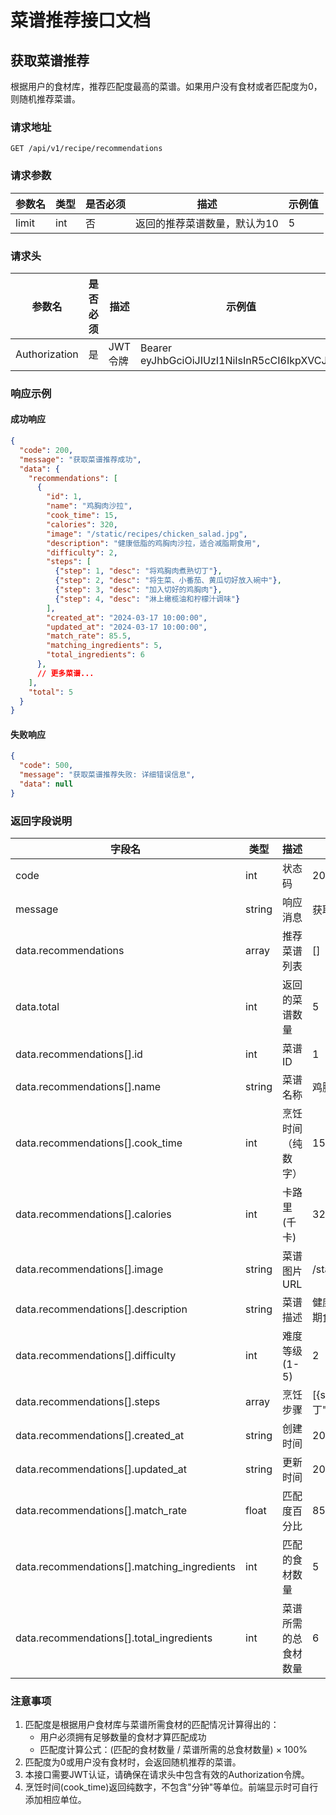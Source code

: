 # 菜谱推荐接口文档

## 获取菜谱推荐

根据用户的食材库，推荐匹配度最高的菜谱。如果用户没有食材或者匹配度为0，则随机推荐菜谱。

### 请求地址

```
GET /api/v1/recipe/recommendations
```

### 请求参数

| 参数名 | 类型 | 是否必须 | 描述 | 示例值 |
|-------|------|---------|------|-------|
| limit | int | 否 | 返回的推荐菜谱数量，默认为10 | 5 |

### 请求头

| 参数名 | 是否必须 | 描述 | 示例值 |
|-------|---------|------|-------|
| Authorization | 是 | JWT令牌 | Bearer eyJhbGciOiJIUzI1NiIsInR5cCI6IkpXVCJ9... |

### 响应示例

#### 成功响应

```json
{
  "code": 200,
  "message": "获取菜谱推荐成功",
  "data": {
    "recommendations": [
      {
        "id": 1,
        "name": "鸡胸肉沙拉",
        "cook_time": 15,
        "calories": 320,
        "image": "/static/recipes/chicken_salad.jpg",
        "description": "健康低脂的鸡胸肉沙拉，适合减脂期食用",
        "difficulty": 2,
        "steps": [
          {"step": 1, "desc": "将鸡胸肉煮熟切丁"},
          {"step": 2, "desc": "将生菜、小番茄、黄瓜切好放入碗中"},
          {"step": 3, "desc": "加入切好的鸡胸肉"},
          {"step": 4, "desc": "淋上橄榄油和柠檬汁调味"}
        ],
        "created_at": "2024-03-17 10:00:00",
        "updated_at": "2024-03-17 10:00:00",
        "match_rate": 85.5,
        "matching_ingredients": 5,
        "total_ingredients": 6
      },
      // 更多菜谱...
    ],
    "total": 5
  }
}
```

#### 失败响应

```json
{
  "code": 500,
  "message": "获取菜谱推荐失败: 详细错误信息",
  "data": null
}
```

### 返回字段说明

| 字段名 | 类型 | 描述 | 示例值 |
|-------|------|------|-------|
| code | int | 状态码 | 200 |
| message | string | 响应消息 | 获取菜谱推荐成功 |
| data.recommendations | array | 推荐菜谱列表 | [] |
| data.total | int | 返回的菜谱数量 | 5 |
| data.recommendations[].id | int | 菜谱ID | 1 |
| data.recommendations[].name | string | 菜谱名称 | 鸡胸肉沙拉 |
| data.recommendations[].cook_time | int | 烹饪时间（纯数字） | 15 |
| data.recommendations[].calories | int | 卡路里(千卡) | 320 |
| data.recommendations[].image | string | 菜谱图片URL | /static/recipes/chicken_salad.jpg |
| data.recommendations[].description | string | 菜谱描述 | 健康低脂的鸡胸肉沙拉，适合减脂期食用 |
| data.recommendations[].difficulty | int | 难度等级(1-5) | 2 |
| data.recommendations[].steps | array | 烹饪步骤 | [{step: 1, desc: "将鸡胸肉煮熟切丁"}] |
| data.recommendations[].created_at | string | 创建时间 | 2024-03-17 10:00:00 |
| data.recommendations[].updated_at | string | 更新时间 | 2024-03-17 10:00:00 |
| data.recommendations[].match_rate | float | 匹配度百分比 | 85.5 |
| data.recommendations[].matching_ingredients | int | 匹配的食材数量 | 5 |
| data.recommendations[].total_ingredients | int | 菜谱所需的总食材数量 | 6 |

### 注意事项

1. 匹配度是根据用户食材库与菜谱所需食材的匹配情况计算得出的：
   - 用户必须拥有足够数量的食材才算匹配成功
   - 匹配度计算公式：(匹配的食材数量 / 菜谱所需的总食材数量) × 100%
2. 匹配度为0或用户没有食材时，会返回随机推荐的菜谱。
3. 本接口需要JWT认证，请确保在请求头中包含有效的Authorization令牌。
4. 烹饪时间(cook_time)返回纯数字，不包含"分钟"等单位。前端显示时可自行添加相应单位。 